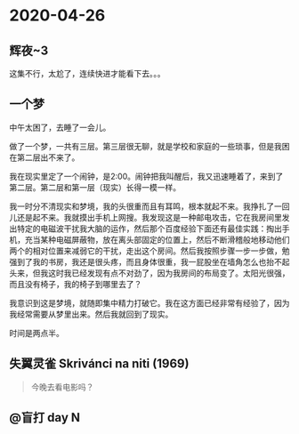 # 2020-04-26

## 辉夜~3

这集不行，太尬了，连续快进才能看下去。。。

## 一个梦

中午太困了，去睡了一会儿。

做了一个梦，一共有三层。第三层很无聊，就是学校和家庭的一些琐事，但是我困在第二层出不来了。

我在现实里定了一个闹钟，是2:00。闹钟把我叫醒后，我又迅速睡着了，来到了第二层。第二层和第一层（现实）长得一模一样。

我一时分不清现实和梦境，我的头很重而且有耳鸣，根本就起不来。我挣扎了一回儿还是起不来。我就摸出手机上网搜。我发现这是一种邮电攻击，它在我房间里发出特定的电磁波干扰我大脑的运作，然后那个百度经验下面还有最佳实践：掏出手机，充当某种电磁屏蔽物，放在离头部固定的位置上，然后不断滑稽般地移动他们两个的相对位置来减弱它的干扰，走出这个房间。然后我按照步骤一步一步做，勉强到了我的书房，我还是很头疼，而且身体很重，我一屁股坐在墙角怎么也抬不起头来，但我这时我已经发现有点不对劲了，因为我房间的布局变了。太阳光很强，而且没有椅子，我的椅子到哪里去了？

我意识到这是梦境，就随即集中精力打破它。我在这方面已经非常有经验了，因为我经常需要从梦里出来。然后我就回到了现实。

时间是两点半。

## 失翼灵雀 Skrivánci na niti (1969)

> 今晚去看电影吗？

## @盲打 day N





